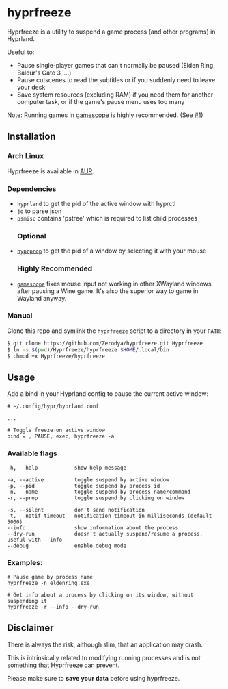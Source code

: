 # hyprfreeze
Hyprfreeze is a utility to suspend a game process (and other programs) in Hyprland.

Useful to:
- Pause single-player games that can't normally be paused (Elden Ring, Baldur's Gate 3, ...)
- Pause cutscenes to read the subtitles or if you suddenly need to leave your desk
- Save system resources (excluding RAM) if you need them for another computer task, or if the game's pause menu uses too many

Note: Running games in [gamescope](https://github.com/ValveSoftware/gamescope) is highly recommended. (See [#1](https://github.com/Zerodya/hyprfreeze/issues/1))

## Installation
### Arch Linux
Hyprfreeze is available in [AUR](https://aur.archlinux.org/packages/hyprfreeze-git).

### Dependencies
- `hyprland` to get the pid of the active window with hyprctl
- `jq` to parse json
- `psmisc` contains 'pstree' which is required to list child processes
  ### Optional
- [`hyprprop`](https://github.com/vilari-mickopf/hyprprop) to get the pid of a window by selecting it with your mouse
  ### Highly Recommended
- [`gamescope`](https://github.com/ValveSoftware/gamescope) fixes mouse input not working in other XWayland windows after pausing a Wine game. It's also the superior way to game in Wayland anyway.

### Manual
Clone this repo and symlink the `hyprfreeze` script to a directory in your `PATH`:
```bash
$ git clone https://github.com/Zerodya/hyprfreeze.git Hyprfreeze
$ ln -s $(pwd)/Hyprfreeze/hyprfreeze $HOME/.local/bin
$ chmod +x Hyprfreeze/hyprfreeze
```

## Usage
Add a bind in your Hyprland config to pause the current active window:
```
# ~/.config/hypr/hyprland.conf

...

# Toggle freeze on active window
bind = , PAUSE, exec, hyprfreeze -a
```
### Available flags
```
-h, --help            show help message

-a, --active          toggle suspend by active window
-p, --pid             toggle suspend by process id
-n, --name            toggle suspend by process name/command
-r, --prop            toggle suspend by clicking on window

-s, --silent          don't send notification
-t, --notif-timeout   notification timeout in milliseconds (default 5000)
--info                show information about the process
--dry-run             doesn't actually suspend/resume a process, useful with --info
--debug               enable debug mode
```
### Examples:
```
# Pause game by process name
hyprfreeze -n eldenring.exe
```
```
# Get info about a process by clicking on its window, without suspending it
hyprfreeze -r --info --dry-run
```
## Disclaimer
There is always the risk, although slim, that an application may crash.

This is intrinsically related to modifying running processes and is not something that Hyprfreeze can prevent.

Please make sure to **save your data** before using hyprfreeze.

